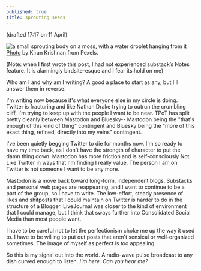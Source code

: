 ```yaml
---
published: true
title: sprouting seeds
---
```

(drafted 17:17 on 11 April)

![a small sprouting body on a moss, with a water droplet hanging from it]({{site.baseurl}}/https://www.pexels.com/photo/balance-16228645/)
[Photo](/images/pexels-kiran-krishnan-16228645.jpg) by Kiran Krishnan from Pexels.

(Note: when I first wrote this post, I had not experienced substack’s Notes feature. It is alarmingly birdsite-esque and I fear its hold on me)

Who am I and why am I writing? A good a place to start as any, but I'll answer them in reverse.

I'm writing now because it's what everyone else in my circle is doing. Twitter is fracturing and like Nathan Drake trying to outrun the crumbling cliff, I'm trying to keep up with the people I want to be near. TPoT has split pretty cleanly between Mastodon and Bluesky-- Mastodon being the "that's enough of this kind of thing" contingent and Bluesky being the "more of this exact thing, refined, directly into my veins" contingent.

I've been quietly begging Twitter to die for months now. I'm so ready to have my time back, as I don't have the strength of character to put the damn thing down. Mastodon has more friction and is self-consciously Not Like Twitter in ways that I'm finding I really value. The person I am on Twitter is not someone I want to be any more. 

Mastodon is a move back toward long-form, independent blogs. Substacks and personal web pages are reappearing, and I want to continue to be a part of the group, so I have to write. The low-effort, steady presence of likes and shitposts that I could maintain on Twitter is harder to do in the structure of a Blogger. LiveJournal was closer to the kind of environment that I could manage, but I think that sways further into Consolidated Social Media than most people want.

I have to be careful not to let the perfectionism choke me up the way it used to. I have to be willing to put out posts that aren't sensical or well-organized sometimes. The image of myself as perfect is too appealing.

So this is my signal out into the world. A radio-wave pulse broadcast to any dish curved enough to listen. _I'm here. Can you hear me?_
